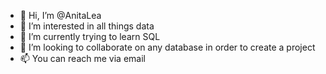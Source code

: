 - 👋 Hi, I’m @AnitaLea
- 👀 I’m interested in all things data
- 🌱 I’m currently trying to learn SQL
- 💞️ I’m looking to collaborate on any database in order to create a project
- 📫 You can reach me via email

<!---
AnitaLea/AnitaLea is a ✨ special ✨ repository because its `README.md` (this file) appears on your GitHub profile.
You can click the Preview link to take a look at your changes.
--->
